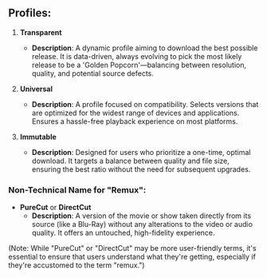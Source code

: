 ## Profiles:

1. **Transparent**
    - **Description**: A dynamic profile aiming to download the best possible release. It is data-driven, always evolving to pick the most likely release to be a 'Golden Popcorn'—balancing between resolution, quality, and potential source defects.

2. **Universal**
    - **Description**: A profile focused on compatibility. Selects versions that are optimized for the widest range of devices and applications. Ensures a hassle-free playback experience on most platforms.

3. **Immutable**
    - **Description**: Designed for users who prioritize a one-time, optimal download. It targets a balance between quality and file size, ensuring the best ratio without the need for subsequent upgrades.

### Non-Technical Name for "Remux":

- **PureCut** or **DirectCut**
    - **Description**: A version of the movie or show taken directly from its source (like a Blu-Ray) without any alterations to the video or audio quality. It offers an untouched, high-fidelity experience.

(Note: While "PureCut" or "DirectCut" may be more user-friendly terms, it's essential to ensure that users understand what they're getting, especially if they're accustomed to the term "remux.")